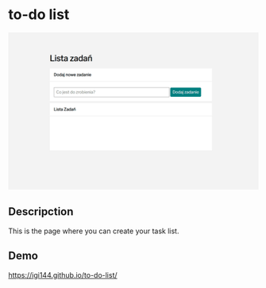 # to-do list
![gif](https://github.com/igi144/to-do-list/blob/main/jpg/Animation.gif?raw=true)

## Descripction
This is the page where you can create your task list.

## Demo
https://igi144.github.io/to-do-list/

